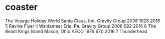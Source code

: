 # coaster
The Voyage	Holiday World	Santa Claus, Ind.	Gravity Group	2006	1028	2016
5	Ravine Flyer II	Waldameer	Erie, Pa.	Gravity Group	2008	692	2016
6	The Beast	Kings Island	Mason, Ohio	KECO	1979	670	2016
7	Thunderhead
